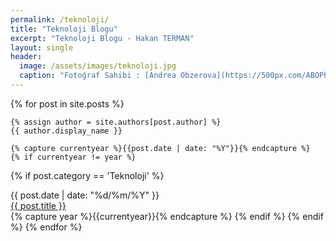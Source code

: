 ```yaml
---
permalink: /teknoloji/
title: "Teknoloji Blogu"
excerpt: "Teknoloji Blogu - Hakan TERMAN"
layout: single
header:
  image: /assets/images/teknoloji.jpg
  caption: "Fotoğraf Sahibi : [Andrea Obzerova](https://500px.com/ABOPhotography)"
---
```


<div class="posts">
  {% for post in site.posts %}

    {% assign author = site.authors[post.author] %}
    {{ author.display_name }}

    {% capture currentyear %}{{post.date | date: "%Y"}}{% endcapture %}
    {% if currentyear != year %}

  {% if post.category == 'Teknoloji' %}
  <div class="post">
  <div class="post-inner">
  <div class="date">{{ post.date | date: "%d/%m/%Y" }}</div>
  <div class="title">
<a href="{{ post.url }}">{{ post.title }}</a>
  </div>
  </div>  
  </div>
   {% capture year %}{{currentyear}}{% endcapture %}
  {% endif %}
  {% endif %}
  {% endfor %}
</div>
